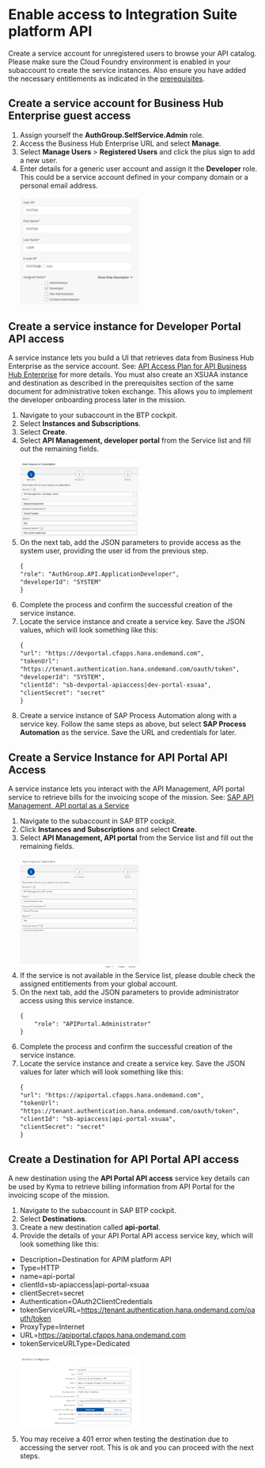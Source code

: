 # Enable access to Integration Suite platform API
Create a service account for unregistered users to browse your API catalog. Please make sure the Cloud Foundry environment is enabled in your subaccount to create the service instances. Also ensure you have added the necessary entitlements as indicated in the [prerequisites](https://github.com/SAP-samples/btp-create-api-integrations/blob/main/01-GettingStartedGuide/README.md). 

## Create a service account for Business Hub Enterprise guest access

  1. Assign yourself the **AuthGroup.SelfService.Admin** role.
  2. Access the Business Hub Enterprise URL and select **Manage**.
  3. Select **Manage Users** > **Registered Users** and click the plus sign to add a new user.
  4. Enter details for a generic user account and assign it the **Developer** role. This could be a service account defined in your company domain or a personal email address.
     <br><br>[<img src="./img/SystemAccount.png" width="50%">](./img/SystemAccount.png)

## Create a service instance for Developer Portal API access
A service instance lets you build a UI that retrieves data from Business Hub Enterprise as the service account. See: [API Access Plan for API Business Hub Enterprise](https://help.sap.com/docs/SAP_CLOUD_PLATFORM_API_MANAGEMENT/66d066d903c2473f81ec33acfe2ccdb4/dabee6e347f645a6805ec5b29f5d578c.html?locale=en-US) for more details. You must also create an XSUAA instance and destination as described in the prerequisites section of the same document for administrative token exchange. This allows you to implement the developer onboarding process later in the mission.

  1. Navigate to your subaccount in the BTP cockpit.
  2. Select **Instances and Subscriptions**.
  3. Select **Create**.
  4. Select **API Management, developer portal** from the Service list and fill out the remaining fields.
          <br><br>[<img src="./img/BHE_ServiceInstance.png" width="50%">](./img/BHE_ServiceInstance.png)
  5. On the next tab, add the JSON parameters to provide access as the system user, providing the user id from the previous step.
      ```
      {
      "role": "AuthGroup.API.ApplicationDeveloper",
      "developerId": "SYSTEM"
      }
      ```
  6. Complete the process and confirm the successful creation of the service instance.
  7. Locate the service instance and create a service key. Save the JSON values, which will look something like this:
      ```
      {
      "url": "https://devportal.cfapps.hana.ondemand.com",
      "tokenUrl": "https://tenant.authentication.hana.ondemand.com/oauth/token",
      "developerId": "SYSTEM",
      "clientId": "sb-devportal-apiaccess|dev-portal-xsuaa",
      "clientSecret": "secret"
      }
      ```
  8. Create a service instance of SAP Process Automation along with a service key. Follow the same steps as above, but select **SAP Process Automation** as the service. Save the URL and credentials for later.

## Create a Service Instance for API Portal API Access

A service instance lets you interact with the API Management, API portal service to retrieve bills for the invoicing scope of the mission. See: [SAP API Management, API portal as a Service](https://help.sap.com/docs/SAP_CLOUD_PLATFORM_API_MANAGEMENT/66d066d903c2473f81ec33acfe2ccdb4/e0646630540d440aa1177b389f512afa.html?locale=en-US)

  1. Navigate to the subaccount in SAP BTP cockpit.
  2. Click **Instances and Subscriptions** and select **Create**.
  3. Select **API Management, API portal** from the Service list and fill out the remaining fields.
     <br><br>[<img src="./img/API_ServiceInstance.png" width="50%">](./img/API_ServiceInstance.png)
  4. If the service is not available in the Service list, please double check the assigned entitlements from your global account.
  5. On the next tab, add the JSON parameters to provide administrator access using this service instance.
      ```
      {
          "role": "APIPortal.Administrator"
      }
      ```
  6. Complete the process and confirm the successful creation of the service instance.
  7. Locate the service instance and create a service key. Save the JSON values for later which will look something like this:
      ```
      {
      "url": "https://apiportal.cfapps.hana.ondemand.com",
      "tokenUrl": "https://tenant.authentication.hana.ondemand.com/oauth/token",
      "clientId": "sb-apiaccess|api-portal-xsuaa",
      "clientSecret": "secret"
      }
      ```
## Create a Destination for API Portal API access

A new destination using the **API Portal API access** service key details can be used by Kyma to retrieve billing information from API Portal for the invoicing scope of the mission.

  1. Navigate to the subaccount in SAP BTP cockpit.
  2. Select **Destinations**.
  3. Create a new destination called **api-portal**.
  4. Provide the details of your API Portal API access service key, which will look something like this:
  * Description=Destination for APIM platform API
  * Type=HTTP
  * name=api-portal
  * clientId=sb-apiaccess|api-portal-xsuaa
  * clientSecret=secret
  * Authentication=OAuth2ClientCredentials
  * tokenServiceURL=https://tenant.authentication.hana.ondemand.com/oauth/token
  * ProxyType=Internet
  * URL=https://apiportal.cfapps.hana.ondemand.com
  * tokenServiceURLType=Dedicated
      <br><br>[<img src="./img/API_Destination.png" width="50%">](./img/API_Destination.png)
  5. You may receive a 401 error when testing the destination due to accessing the server root. This is ok and you can proceed with the next steps.
    
